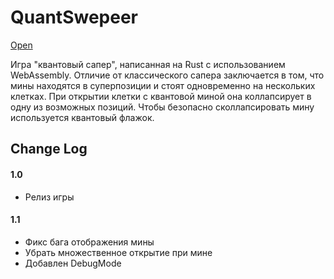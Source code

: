 # QuantSwepeer

[Open](https://danilakouzmenko.github.io/quantswepeer/)

Игра "квантовый сапер", написанная на Rust с использованием WebAssembly. Отличие от классического сапера заключается в том, что мины находятся в суперпозиции и стоят одновременно на нескольких клетках. При открытии клетки с квантовой миной она коллапсирует в одну из возможных позиций. Чтобы безопасно сколлапсировать мину используется квантовый флажок.

## Change Log

#### 1.0
- Релиз игры

#### 1.1
- Фикс бага отображения мины
- Убрать множественное открытие при мине
- Добавлен DebugMode
